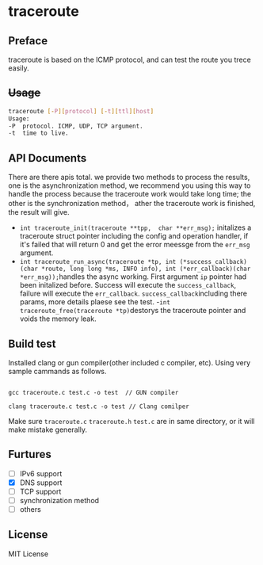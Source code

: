 # traceroute

## Preface

traceroute is based on the ICMP protocol, and can test the route you trece easily.

## <del>Usage</del>

```bash
traceroute [-P][protocol] [-t][ttl][host]
Usage:
-P  protocol. ICMP, UDP, TCP argument.
-t  time to live.
```

## API Documents
There are there apis total. we provide two methods to process the results, one is the asynchronization method, we recommend you using this way to handle the process because the traceroute work would take long time; the other is the synchronization method， ather the traceroute work is finished, the result will give.

- ```int traceroute_init(traceroute **tpp,  char **err_msg);``` initalizes a traceroute struct pointer including the config and operation handler, if it's failed that will return 0 and get the error meessge from the ```err_msg``` argument. 
- ```int traceroute_run_async(traceroute *tp, int (*success_callback)(char *route, long long *ms, INFO info), int (*err_callback)(char *err_msg));```handles the async working. First argument ```ip``` pointer had been initalized before. Success will execute the ```success_callback```, failure will execute the ```err_callback```. ```success_callback```including there params, more details plaese see the test.
-```int traceroute_free(traceroute *tp)```destorys the traceroute pointer and voids the memory leak.

## Build test

Installed clang or gun compiler(other included c compiler, etc). Using very sample cammands as follows.

``` shell

gcc traceroute.c test.c -o test  // GUN compiler

clang traceroute.c test.c -o test // Clang comilper

```
Make sure `traceroute.c` `traceroute.h`  `test.c` are in same directory, or it will make mistake generally.
## Furtures

+ [ ] IPv6 support
+ [x] DNS support
+ [ ] TCP support
+ [ ] synchronization method 
+ [ ] others
## License

MIT License
